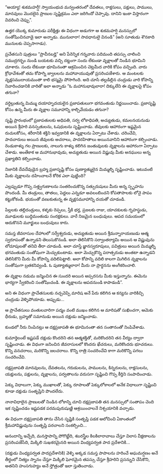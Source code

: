 ﻿“అయ్యా! శుకమహర్షీ! స్వాయంభువ మన్వంతరంలో దేవతలు, రాక్షసులు, పక్షులు, పాములు, మానవులు మొదలైన ప్రాణుల సృష్టిక్రమం ఎలా జరిగిందో చెప్పావు. దానిని ఇంకా విస్తారంగా వివరించి చెప్పు”. 

ఉత్తర యొక్క కుమారుడు పరీక్షిత్తు ఈ విధంగా అడుగగా ఆ శుకమహర్షి మనస్సులో సంతోషించినవాడై ఇలా అన్నాడు. మునులారా! సావధానులై వినండి” (అని సూతుడు శౌనకాది మునులకు చెప్పసాగాడు). 

ప్రచేతసుని పుత్రులు “ప్రాచీనబర్హి” అని పేరెన్నిక గన్నవారు పదిమంది తపస్సు చాలించి సముద్రగర్భం నుండి బయటకు వచ్చి దట్టంగా సందు లేకుండా వృక్షాలతో నిండిన భూమిని చూశారు. సందు లేకుండా భూమినంతా ఆక్రమించిన చెట్లమీద వారికి కోపం వచ్చింది. వారు క్రోధావేశంతో తమ కోపాగ్ని జ్వాలలను మహావాయువుతో ప్రసరింపజేశారు. ఆ మంటలకు వృక్షసముదాయమంతా కాలి భస్మమై పోసాగింది. అది చూసి తల్లడిల్లిన చంద్రుడు వారి కోపాన్ని నివారించడానికి వారితో ఇలా అన్నాడు “ఓ మహానుభావులారా! దిక్కులేని ఈ వృక్షాలపై కోపం తగునా? 

వర్ధిల్లుతున్న మిమ్ము దయాహృదయలైన ప్రజాపతులుగా భగవంతుడు నిర్ణయించాడు. ప్రజాసృష్టి కోసం ఉన్న మీరు ఈ వృక్షాల సమూహాన్ని కాల్చివేయడం తగునా? 

సృష్టి ప్రారంభంలో ప్రజాపతులకు అధిపతి, సర్వ లోకాధిపతి, అచ్యుతుడు, కమలనయనుడు అయిన శ్రీహరి వనస్పతులను, ఓషధులను సృష్టించాడు. జీవులకు ఆహారంగా ఇష్టమైన రుచులకోసం, శరీరానికి శక్తిని ఇవ్వడానికి ఈ వృక్షాలను ఏర్పాటు చేశాడు. చరించేవి, పాదచారులు అయిన జీవులకు అచరాలు, పాదరహితాలు అయినవానిని ఆహారంగా కల్పించాడు. రెండుకాళ్ళు గల ప్రాణులకు, నాలుగు కాళ్ళు కలిగిన జంతువులకు వృక్షాలను ఆహారంగా ఏర్పాటు చేశాడు. అంతేకాక ఆ మహానుభావుడు, అచ్యుతుడు అయిన విష్ణువు మీకు అనఘులు అన్న ప్రఖ్యాతిని కల్పించాడు. 

నిజానికి దేవదేవుడైన బ్రహ్మ ప్రజాసృష్టి కోసం పుణ్యాత్ములైన మిమ్మల్ని సృష్టించాడు. ఇటువంటి మీకు వృక్షాలను దహించాలనే కోరిక ఎలా పుట్టింది? 

ఎల్లప్పుడూ గొప్ప సత్త్వగుణాలను సంతరించుకొన్న సత్పురుషులు మీరు అన్న స్పృహను పొందండి. మీ తండ్రులు, తాతలు, పెద్దలు ఎన్నడూ అవలంబించని కోపతాపాలకు లోనై పాపం కట్టుకోకండి. భయంతో వణుకుతున్న ఈ వృక్షసమూహాన్ని దయతో చూడండి. 

పిల్లలకు తల్లిదండ్రులు, కళ్ళకు రెప్పలు, స్తీకి భర్త, ప్రజలకు రాజు, యాచకులకు గృహస్థుడు, మూఢులకు బుద్ధిమంతుడు సంరక్షకులు. వారే నిజమైన బంధువులు. ఆపద సమయంలో ఆదుకొనని మూర్ఖులు బంధువులు కారు. 

సమస్త జీవరాసుల దేహాలలో సర్వేశ్వరుడు, అచ్యుతుడు అయిన శ్రీమన్నారాయణుడు ఆత్మ స్వరూపంతో ఉన్నాడని తెలుసుకొనండి. అలా తెలిసికొని సర్వాంతర్యామి అయిన ఆ విష్ణువును లోచూపులతో తనివి తీరా చూడండి. అలా చూస్తే జ్ఞానస్వరూపులు, పవిత్రులు అయిన మిమ్మల్ని భగవంతుడు సంతోషంగా మెచ్చుకుంటాడు. అలా మెచ్చుకొన్న పరాత్పరుడు అంతటా ఉన్నాడని తెలిసికొని మీరు మీ కోపాన్ని వదిలిపెట్టాలి. అలా కోపాన్ని వదిలి కాలగా మిగిలిన వృక్షాలను సంతోషంగా బ్రతకనివ్వండి. ఓ పుణ్యాత్ములారా! మీరు నా ప్రార్థనను అంగీకరించాలి. 

ఈ వృక్షాల నడుమ జన్మించిన ఈ సుందరి అయిన అప్సరసను మీకు ఇస్తున్నాను. ఈమెను భార్యగా స్వీకరించి సంతోషించండి. ఈ వృక్షాలను ఆపదనుండి కాపాడండి”. 

అని ఈ విధంగా ప్రాచేతసులకు నచ్చచెప్పి మారిష అనే పేరు కలిగిన ఆ కన్యను వారికిచ్చి చంద్రుడు వెళ్ళిపోయాడు. అప్పుడు... 

ఆ ప్రాచేతసులు వంతులవారిగా పద్మం వంటి ముఖం కలిగిన ఆ మారిషతో సుఖించగా, ఆమెకు ధీరుడు, బ్రహ్మతో సమానుడు అయిన దక్షుడు జన్మించాడు. 

కుండలో నీరు నింపినట్లు ఆ దక్షప్రజాపతి ఈ భూమినంతా తన సంతానంతో నింపివేశాడు. 

కుమార్తెలంటే ఇష్టపడే దక్షుడు కొందరిని తన ఆత్మశక్తితో, మరికొందరిని తన వీర్యం ద్వారా సృష్టించాడు. ఈ విధంగా జనించిన జీవరాసులలో కొందరు ఖేచరులు, మరికొందరు భూచరులు. కొన్ని వనచరాలు, మరికొన్ని జలచరాలు. కొన్ని రాత్రి సంచరించేవి కాగా మరికొన్ని పగలు సంచరించేవి. 

దక్షప్రజాపతి మానవులను, దేవతలను, గరుడులను, పాములను, కిన్నరులను, రాక్షసులను, యక్షులను, పక్షులను, వృక్షాలను, పర్వతాలను వరుసగా సృష్టించి గొప్ప కీర్తిని సంపాదించాడు. 

పెక్కు విధాలుగా, పెక్కు ముఖాలతో, పెక్కు రూపాలతో పెక్కులోకాలలో అనేక విధాలుగా సృష్టించి కూడా దక్షుడు సంతృప్తిని పొందలేదు. 

నానావిధాలైన ప్రాణులతో నిండిన లోకాన్ని చూచి దక్షప్రజాపతి తన మనస్సులో సంతాపం చెంది ఇక సృష్టించడం ఇష్టపడక పరమపురుషుణ్ణి ఆశ్రయించాలనే నిశ్చయానికి వచ్చాడు. 

ఈ విధంగా దక్షప్రజాపతి తాను చేసిన సృష్టికి సంతృప్తి పడక ఆలోచించి ఏకాంతంలో శ్రీమహావిష్ణువును సంతృప్తి పరచాలని సంకల్పించి... 

ఆనందాన్ని ఇచ్చేది, మనస్తాపాన్ని పోగొట్టేది, శబరస్త్రీల కిలకిలారావాలు చేస్తూ విలాస వీక్షణాలను ప్రసరింపజేసేది, మిక్కిలి సుఖకరమైనది అయిన వింధ్యపర్వత పాద ప్రదేశానికి... 

(దక్షుడు వింధ్యపర్వత పాదప్రదేశానికి) వెళ్ళి అక్కడ సమస్త పాపాలను హరించే అఘమర్షణం అనే తీర్థంలో నిత్యం స్నానం చేస్తూ మిక్కిలి ఘోరమైన తపస్సు చేస్తూ శ్రీహరిని ప్రసన్నుని చేసికొని, అతనిని హంసగుహ్యం అనే స్తోత్రంతో ఇలా స్తుతించాడు. 

